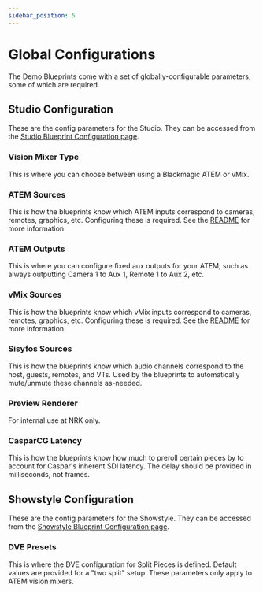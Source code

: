 ```yaml
---
sidebar_position: 5
---
```


# Global Configurations

The Demo Blueprints come with a set of globally-configurable parameters, some of which are required.

## Studio Configuration

These are the config parameters for the Studio. They can be accessed from the [Studio Blueprint Configuration page](http://localhost:3000/settings/studio/studio0/blueprint-config).

### Vision Mixer Type

This is where you can choose between using a Blackmagic ATEM or vMix.

### ATEM Sources

This is how the blueprints know which ATEM inputs correspond to cameras, remotes, graphics, etc. Configuring these is required. See the [README](https://github.com/SuperFlyTV/sofie-demo-blueprints#readme) for more information.

### ATEM Outputs

This is where you can configure fixed aux outputs for your ATEM, such as always outputting Camera 1 to Aux 1, Remote 1 to Aux 2, etc.

### vMix Sources

This is how the blueprints know which vMix inputs correspond to cameras, remotes, graphics, etc. Configuring these is required. See the [README](https://github.com/SuperFlyTV/sofie-demo-blueprints#readme) for more information.

### Sisyfos Sources

This is how the blueprints know which audio channels correspond to the host, guests, remotes, and VTs. Used by the blueprints to automatically mute/unmute these channels as-needed.

### Preview Renderer

For internal use at NRK only.

### CasparCG Latency

This is how the blueprints know how much to preroll certain pieces by to account for Caspar's inherent SDI latency. The delay should be provided in milliseconds, not frames.

## Showstyle Configuration

These are the config parameters for the Showstyle. They can be accessed from the [Showstyle Blueprint Configuration page](http://localhost:3000/settings/showStyleBase/show0/blueprint-config).

### DVE Presets

This is where the DVE configuration for Split Pieces is defined. Default values are provided for a "two split" setup. These parameters only apply to ATEM vision mixers.
